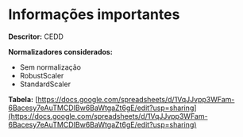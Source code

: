 # Informações importantes

**Descritor:** CEDD

**Normalizadores considerados:**

- Sem normalização	
- RobustScaler	
- StandardScaler

**Tabela:** [https://docs.google.com/spreadsheets/d/1VqJJvpp3WFam-6Bacesy7eAuTMCDIBw6BaWtgaZt6gE/edit?usp=sharing](https://docs.google.com/spreadsheets/d/1VqJJvpp3WFam-6Bacesy7eAuTMCDIBw6BaWtgaZt6gE/edit?usp=sharing)
